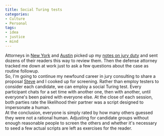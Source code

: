 ```yaml
---
title: Social Turing tests
categories:
- Culture
- Personal
tags:
- idea
- justice
- mind
---
```


Attorneys in [New York][1] and [Austin][2] picked up my [notes on jury duty][3] and sent dozens of their readers this way to review them.  Then the defense attorney tracked me down at work just to ask a few questions about the case as routine followup.  
So, I'm going to continue my newfound career in jury consulting to share a proposal [Steve][4] and I cooked up for screening.  Rather than employ testers to consider each candidate, we can employ a social Turing test.  Every participant chats for a set time with another one, then with another, until everyone's been paired with everyone else.  At the close of each session, both parties rate the likelihood their partner was a script designed to impersonate a human.  
At the conclusion, everyone is simply rated by how many others guessed they were not a rational human.  Adjusting for candidate groups without enough reasonable people to screen the others and whether it's necessary to seed a few actual scripts are left as exercises for the reader.

   [1]: http://blog.bluestonelawfirm.com/
   [2]: http://blog.austindefense.com/
   [3]: /2006/09/25/juror-842.html
   [4]: http://www.codejitsu.com/

